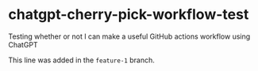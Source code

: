# chatgpt-cherry-pick-workflow-test
Testing whether or not I can make a useful GitHub actions workflow using ChatGPT

This line was added in the `feature-1` branch.
